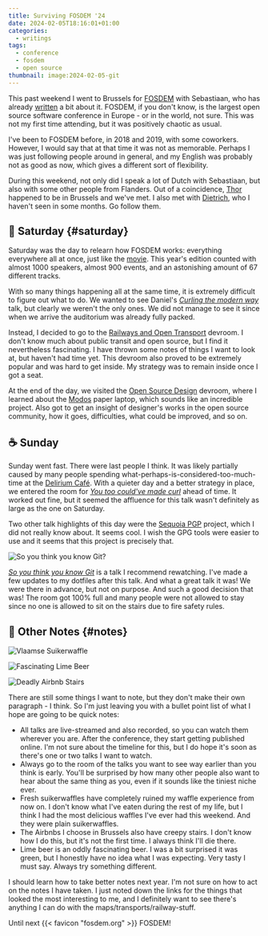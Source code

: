 ```yaml
---
title: Surviving FOSDEM '24
date: 2024-02-05T18:16:01+01:00
categories:
  - writings
tags:
  - conference
  - fosdem
  - open source
thumbnail: image:2024-02-05-git
---
```


This past weekend I went to Brussels for [FOSDEM](https://fosdem.org/) with Sebastiaan, who has already [written](https://seblog.nl/2024/02/05/2/obligatory-post-fosdem-post) a bit about it. FOSDEM, if you don't know, is the largest open source software conference in Europe - or in the world, not sure. This was not my first time attending, but it was positively chaotic as usual.

<!--more-->

I've been to FOSDEM before, in 2018 and 2019, with some coworkers. However, I would say that at that time it was not as memorable. Perhaps I was just following people around in general, and my English was probably not as good as now, which gives a different sort of flexibility.

During this weekend, not only did I speak a lot of Dutch with Sebastiaan, but also with some other people from Flanders. Out of a coincidence, [Thor](https://thorgalle.me/) happened to be in Brussels and we've met. I also met with [Dietrich](https://metafluff.com/), who I haven't seen in some months. Go follow them.

## 🚊 Saturday {#saturday}

Saturday was the day to relearn how FOSDEM works: everything everywhere all at once, just like the [movie](https://en.wikipedia.org/wiki/Everything_Everywhere_All_at_Once). This year's edition counted with almost 1000 speakers, almost 900 events, and an astonishing amount of 67 different tracks.

With so many things happening all at the same time, it is extremely difficult to figure out what to do. We wanted to see Daniel's [*Curling the modern way*](https://fosdem.org/2024/schedule/event/fosdem-2024-1909-broom-not-included-curling-the-modern-way/) talk, but clearly we weren't the only ones. We did not manage to see it since when we arrive the auditorium was already fully packed.

Instead, I decided to go to the [Railways and Open Transport](https://fosdem.org/2024/schedule/track/railways-and-open-transport/) devroom. I don't know much about public transit and open source, but I find it nevertheless fascinating. I have thrown some notes of things I want to look at, but haven't had time yet. This devroom also proved to be extremely popular and was hard to get inside. My strategy was to remain inside once I got a seat.

At the end of the day, we visited the [Open Source Design](https://fosdem.org/2024/schedule/track/open-source-design/) devroom, where I learned about the [Modos](https://www.modos.tech/) paper laptop, which sounds like an incredible project. Also got to get an insight of designer's works in the open source community, how it goes, difficulties, what could be improved, and so on.

## ☕️ Sunday

Sunday went fast. There were last people I think. It was likely partially caused by many people spending what-perhaps-is-considered-too-much-time at the [Delirium Café](https://www.deliriumvillage.com/nl/bar/delirium-cafe/). With a quieter day and a better strategy in place, we entered the room for [*You too could've made curl*](https://fosdem.org/2024/schedule/event/fosdem-2024-1931-you-too-could-have-made-curl-/) ahead of time. It worked out fine, but it seemed the affluence for this talk wasn't definitely as large as the one on Saturday.

Two other talk highlights of this day were the [Sequoia PGP](https://sequoia-pgp.org/) project, which I did not really know about. It seems cool. I wish the GPG tools were easier to use and it seems that this project is precisely that.

![So you think you know Git?](image:2024-02-05-git)

[*So you think you know Git*](https://fosdem.org/2024/schedule/event/fosdem-2024-3611-so-you-think-you-know-git/) is a talk I recommend rewatching. I've made a few updates to my dotfiles after this talk. And what a great talk it was! We were there in advance, but not on purpose. And such a good decision that was! The room got 100% full and many people were not allowed to stay since no one is allowed to sit on the stairs due to fire safety rules.

## 🧇 Other Notes {#notes}

<div class="fg" style="grid-template-columns: repeat(3, 1fr);">

![Vlaamse Suikerwaffle](image:2024-02-05-suikerwaffle)

![Fascinating Lime Beer](image:2024-02-05-lime-beer)

![Deadly Airbnb Stairs](image:2024-02-05-airbnb-stairs)

</div>

There are still some things I want to note, but they don't make their own paragraph - I think. So I'm just leaving you with a bullet point list of what I hope are going to be quick notes:

- All talks are live-streamed and also recorded, so you can watch them wherever you are. After the conference, they start getting published online. I'm not sure about the timeline for this, but I do hope it's soon as there's one or two talks I want to watch.
- Always go to the room of the talks you want to see way earlier than you think is early. You'll be surprised by how many other people also want to hear about the same thing as you, even if it sounds like the tiniest niche ever.
- Fresh suikerwaffles have completely ruined my waffle experience from now on. I don't know what I've eaten during the rest of my life, but I think I had the most delicious waffles I've ever had this weekend. And they were plain suikerwaffles.
- The Airbnbs I choose in Brussels also have creepy stairs. I don't know how I do this, but it's not the first time. I always think I'll die there.
- Lime beer is an oddly fascinating beer. I was a bit surprised it was green, but I honestly have no idea what I was expecting. Very tasty I must say. Always try something different.

I should learn how to take better notes next year. I'm not sure on how to act on the notes I have taken. I just noted down the links for the things that looked the most interesting to me, and I definitely want to see there's anything I can do with the maps/transports/railway-stuff.

Until next {{< favicon "fosdem.org" >}} FOSDEM!
